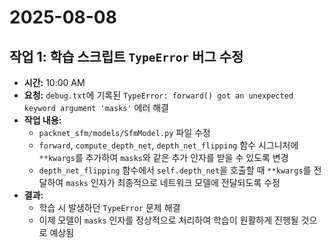 
# 2025-08-08

## 작업 1: 학습 스크립트 `TypeError` 버그 수정

- **시간:** 10:00 AM
- **요청:** `debug.txt`에 기록된 `TypeError: forward() got an unexpected keyword argument 'masks'` 에러 해결
- **작업 내용:**
    - `packnet_sfm/models/SfmModel.py` 파일 수정
    - `forward`, `compute_depth_net`, `depth_net_flipping` 함수 시그니처에 `**kwargs`를 추가하여 `masks`와 같은 추가 인자를 받을 수 있도록 변경
    - `depth_net_flipping` 함수에서 `self.depth_net`을 호출할 때 `**kwargs`를 전달하여 `masks` 인자가 최종적으로 네트워크 모델에 전달되도록 수정
- **결과:**
    - 학습 시 발생하던 `TypeError` 문제 해결
    - 이제 모델이 `masks` 인자를 정상적으로 처리하여 학습이 원활하게 진행될 것으로 예상됨
